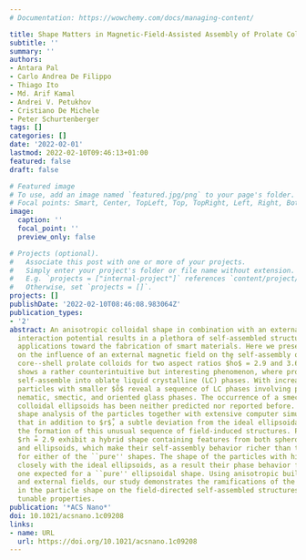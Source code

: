 ```yaml
---
# Documentation: https://wowchemy.com/docs/managing-content/

title: Shape Matters in Magnetic-Field-Assisted Assembly of Prolate Colloids
subtitle: ''
summary: ''
authors:
- Antara Pal
- Carlo Andrea De Filippo
- Thiago Ito
- Md. Arif Kamal
- Andrei V. Petukhov
- Cristiano De Michele
- Peter Schurtenberger
tags: []
categories: []
date: '2022-02-01'
lastmod: 2022-02-10T09:46:13+01:00
featured: false
draft: false

# Featured image
# To use, add an image named `featured.jpg/png` to your page's folder.
# Focal points: Smart, Center, TopLeft, Top, TopRight, Left, Right, BottomLeft, Bottom, BottomRight.
image:
  caption: ''
  focal_point: ''
  preview_only: false

# Projects (optional).
#   Associate this post with one or more of your projects.
#   Simply enter your project's folder or file name without extension.
#   E.g. `projects = ["internal-project"]` references `content/project/deep-learning/index.md`.
#   Otherwise, set `projects = []`.
projects: []
publishDate: '2022-02-10T08:46:08.983064Z'
publication_types:
- '2'
abstract: An anisotropic colloidal shape in combination with an externally tunable
  interaction potential results in a plethora of self-assembled structures with potential
  applications toward the fabrication of smart materials. Here we present our investigation
  on the influence of an external magnetic field on the self-assembly of hematite-silica
  core--shell prolate colloids for two aspect ratios $h̊o$ = 2.9 and 3.69. Our study
  shows a rather counterintuitive but interesting phenomenon, where prolate colloids
  self-assemble into oblate liquid crystalline (LC) phases. With increasing concentration,
  particles with smaller $o̊$ reveal a sequence of LC phases involving para-nematic,
  nematic, smectic, and oriented glass phases. The occurrence of a smectic phase for
  colloidal ellipsoids has been neither predicted nor reported before. Quantitative
  shape analysis of the particles together with extensive computer simulations indicate
  that in addition to $r$̊, a subtle deviation from the ideal ellipsoidal shape dictates
  the formation of this unusual sequence of field-induced structures. Particles with
  $rh ̊= 2.9 exhibit a hybrid shape containing features from both spherocylinders
  and ellipsoids, which make their self-assembly behavior richer than that observed
  for either of the ``pure'' shapes. The shape of the particles with higher $ρm̊atches
  closely with the ideal ellipsoids, as a result their phase behavior follows the
  one expected for a ``pure'' ellipsoidal shape. Using anisotropic building blocks
  and external fields, our study demonstrates the ramifications of the subtle changes
  in the particle shape on the field-directed self-assembled structures with externally
  tunable properties.
publication: '*ACS Nano*'
doi: 10.1021/acsnano.1c09208
links:
- name: URL
  url: https://doi.org/10.1021/acsnano.1c09208
---
```

